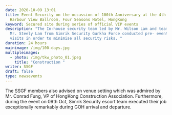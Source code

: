 ```yaml
---
date: 2020-10-09 13:01
title: Event Security on the occassion of 100th Anniversary at the 4th floor
  Harbour View Ballroom, Four Seasons Hotel, HongKong
keyword: Secured site during series of official VIP events
description: "The In-house security team led by Mr. Wilson Lam and team led by
  Mr. Steely Lam from Simrik Security Gurkha Force conducted pre- event site
  visits in order to minimise all security risks. "
duration: 24 hours
mainimage: /img/100-days.jpg
multipleimages:
  - photo: /img/tkw_photo_01.jpeg
    title: "Construction "
writer: SSGF
draft: false
type: newsevents
---
```

The SSGF members also advised on venue setting which was admired by Mr. Conrad Fung, VP of HongKong Construction Association. Furthermore, during the event on 09th Oct, Simrik Security escort team executed their job exceptionally remarkably during GOH arrival and departure.
